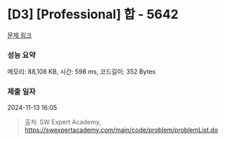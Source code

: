 # [D3] [Professional] 합 - 5642 

[문제 링크](https://swexpertacademy.com/main/code/problem/problemDetail.do?contestProbId=AWXQm2SqdxkDFAUo) 

### 성능 요약

메모리: 88,108 KB, 시간: 598 ms, 코드길이: 352 Bytes

### 제출 일자

2024-11-13 16:05



> 출처: SW Expert Academy, https://swexpertacademy.com/main/code/problem/problemList.do
